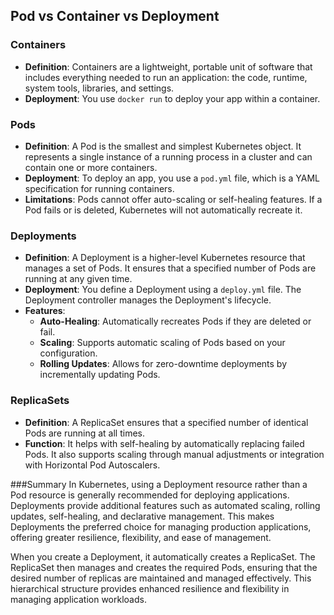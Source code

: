 ## Pod vs Container vs Deployment

### Containers
- **Definition**: Containers are a lightweight, portable unit of software that includes everything needed to run an application: the code, runtime, system tools, libraries, and settings.
- **Deployment**: You use `docker run` to deploy your app within a container.

### Pods
- **Definition**: A Pod is the smallest and simplest Kubernetes object. It represents a single instance of a running process in a cluster and can contain one or more containers.
- **Deployment**: To deploy an app, you use a `pod.yml` file, which is a YAML specification for running containers. 
- **Limitations**: Pods cannot offer auto-scaling or self-healing features. If a Pod fails or is deleted, Kubernetes will not automatically recreate it.

### Deployments
- **Definition**: A Deployment is a higher-level Kubernetes resource that manages a set of Pods. It ensures that a specified number of Pods are running at any given time.
- **Deployment**: You define a Deployment using a `deploy.yml` file. The Deployment controller manages the Deployment's lifecycle.
- **Features**:
  - **Auto-Healing**: Automatically recreates Pods if they are deleted or fail.
  - **Scaling**: Supports automatic scaling of Pods based on your configuration.
  - **Rolling Updates**: Allows for zero-downtime deployments by incrementally updating Pods.

### ReplicaSets
- **Definition**: A ReplicaSet ensures that a specified number of identical Pods are running at all times.
- **Function**: It helps with self-healing by automatically replacing failed Pods. It also supports scaling through manual adjustments or integration with Horizontal Pod Autoscalers.

###Summary
In Kubernetes, using a Deployment resource rather than a Pod resource is generally recommended for deploying applications. Deployments provide additional features such as automated scaling, rolling updates, self-healing, and declarative management. This makes Deployments the preferred choice for managing production applications, offering greater resilience, flexibility, and ease of management.

When you create a Deployment, it automatically creates a ReplicaSet. The ReplicaSet then manages and creates the required Pods, ensuring that the desired number of replicas are maintained and managed effectively. This hierarchical structure provides enhanced resilience and flexibility in managing application workloads.
